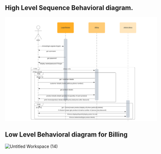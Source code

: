 ## High Level Sequence Behavioral diagram.
![Sequence diagram](https://github.com/99004440-Arvindan/EMBEDDED_MINI_PROJECT/blob/main/_Architecture/behavioral%20diagrams/Highlevel_Sequence_diagram.png)

## Low Level Behavioral diagram for Billing

![Untitled Workspace (14)](https://user-images.githubusercontent.com/87067257/125731401-fcd78ed9-1316-47bc-bd1e-27d6b5bfc0a9.png)


